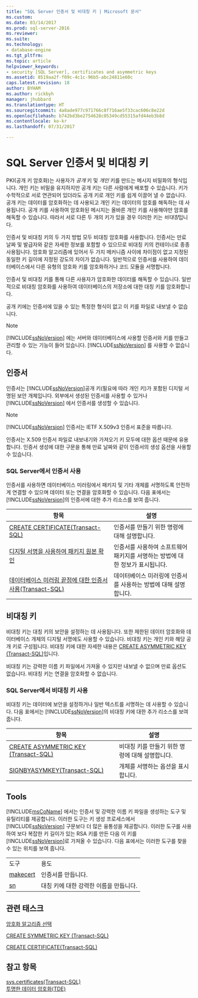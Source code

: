 ```yaml
---
title: "SQL Server 인증서 및 비대칭 키 | Microsoft 문서"
ms.custom: 
ms.date: 03/14/2017
ms.prod: sql-server-2016
ms.reviewer: 
ms.suite: 
ms.technology:
- database-engine
ms.tgt_pltfrm: 
ms.topic: article
helpviewer_keywords:
- security [SQL Server], certificates and asymmetric keys
ms.assetid: 8519aa2f-f09c-4c1c-96b5-abc24811e60c
caps.latest.revision: 18
author: BYHAM
ms.author: rickbyh
manager: jhubbard
ms.translationtype: HT
ms.sourcegitcommit: 4a8ade977c971766c8f716ae5f33cac606c8e22d
ms.openlocfilehash: b742bd3be2754628c05349cd55315afd44eb3b8d
ms.contentlocale: ko-kr
ms.lasthandoff: 07/31/2017

---
```

# <a name="sql-server-certificates-and-asymmetric-keys"></a>SQL Server 인증서 및 비대칭 키
  PKI(공개 키 암호화)는 사용자가 *공개* 키 및 *개인* 키를 만드는 메시지 비밀화의 형식입니다. 개인 키는 비밀을 유지하지만 공개 키는 다른 사람에게 배포할 수 있습니다. 키가 수학적으로 서로 연관되어 있더라도 공개 키로 개인 키를 쉽게 이끌어 낼 수 없습니다. 공개 키는 데이터를 암호화하는 데 사용되고 개인 키는 데이터의 암호를 해독하는 데 사용됩니다. 공개 키를 사용하여 암호화된 메시지는 올바른 개인 키를 사용해야만 암호를 해독할 수 있습니다. 따라서 서로 다른 두 개의 키가 있을 경우 이러한 키는 *비대칭*입니다.  
  
 인증서 및 비대칭 키의 두 가지 방법 모두 비대칭 암호화를 사용합니다. 인증서는 만료 날짜 및 발급자와 같은 자세한 정보를 포함할 수 있으므로 비대칭 키의 컨테이너로 종종 사용됩니다. 암호화 알고리즘에 있어서 두 가지 메커니즘 사이에 차이점이 없고 지정된 동일한 키 길이에 지정된 강도의 차이가 없습니다. 일반적으로 인증서를 사용하여 데이터베이스에서 다른 유형의 암호화 키를 암호화하거나 코드 모듈을 서명합니다.  
  
 인증서 및 비대칭 키를 통해 다른 사용자가 암호화한 데이터를 해독할 수 있습니다. 일반적으로 비대칭 암호화를 사용하여 데이터베이스의 저장소에 대한 대칭 키를 암호화합니다.  
  
 공개 키에는 인증서에 있을 수 있는 특정한 형식이 없고 이 키를 파일로 내보낼 수 없습니다.  
  
> [!NOTE]  
>  [!INCLUDE[ssNoVersion](../../includes/ssnoversion-md.md)] 에는 서버와 데이터베이스에 사용할 인증서와 키를 만들고 관리할 수 있는 기능이 들어 있습니다. [!INCLUDE[ssNoVersion](../../includes/ssnoversion-md.md)] 를 사용할 수 없습니다.  
  
## <a name="certificates"></a>인증서  
 인증서는 [!INCLUDE[ssNoVersion](../../includes/ssnoversion-md.md)]공개 키(필요에 따라 개인 키)가 포함된 디지털 서명된 보안 개체입니다. 외부에서 생성된 인증서를 사용할 수 있거나 [!INCLUDE[ssNoVersion](../../includes/ssnoversion-md.md)] 에서 인증서를 생성할 수 있습니다.  
  
> [!NOTE]  
>  [!INCLUDE[ssNoVersion](../../includes/ssnoversion-md.md)] 인증서는 IETF X.509v3 인증서 표준을 따릅니다.  
  
 인증서는 X.509 인증서 파일로 내보내기와 가져오기 키 모두에 대한 옵션 때문에 유용합니다. 인증서 생성에 대한 구문을 통해 만료 날짜와 같이 인증서의 생성 옵션을 사용할 수 있습니다.  
  
### <a name="using-a-certificate-in-sql-server"></a>SQL Server에서 인증서 사용  
 인증서를 사용하면 데이터베이스 미러링에서 패키지 및 기타 개체를 서명하도록 안전하게 연결할 수 있으며 데이터 또는 연결을 암호화할 수 있습니다. 다음 표에서는 [!INCLUDE[ssNoVersion](../../includes/ssnoversion-md.md)]의 인증서에 대한 추가 리소스를 보여 줍니다.  
  
|항목|설명|  
|-----------|-----------------|  
|[CREATE CERTIFICATE&#40;Transact-SQL&#41;](../../t-sql/statements/create-certificate-transact-sql.md)|인증서를 만들기 위한 명령에 대해 설명합니다.|  
|[디지털 서명을 사용하여 패키지 원본 확인](../../integration-services/security/identify-the-source-of-packages-with-digital-signatures.md)|인증서를 사용하여 소프트웨어 패키지를 서명하는 방법에 대한 정보가 표시됩니다.|  
|[데이터베이스 미러링 끝점에 대한 인증서 사용&#40;Transact-SQL&#41;](../../database-engine/database-mirroring/use-certificates-for-a-database-mirroring-endpoint-transact-sql.md)|데이터베이스 미러링에 인증서를 사용하는 방법에 대해 설명합니다.|  
  
## <a name="asymmetric-keys"></a>비대칭 키  
 비대칭 키는 대칭 키의 보안을 설정하는 데 사용됩니다. 또한 제한된 데이터 암호화와 데이터베이스 개체의 디지털 서명에도 사용할 수 있습니다. 비대칭 키는 개인 키와 해당 공개 키로 구성됩니다. 비대칭 키에 대한 자세한 내용은 [CREATE ASYMMETRIC KEY &#40;Transact-SQL&#41;](../../t-sql/statements/create-asymmetric-key-transact-sql.md)입니다.  
  
 비대칭 키는 강력한 이름 키 파일에서 가져올 수 있지만 내보낼 수 없으며 만료 옵션도 없습니다. 비대칭 키는 연결을 암호화할 수 없습니다.  
  
### <a name="using-an-asymmetric-key-in-sql-server"></a>SQL Server에서 비대칭 키 사용  
 비대칭 키는 데이터에 보안을 설정하거나 일반 텍스트를 서명하는 데 사용할 수 있습니다. 다음 표에서는 [!INCLUDE[ssNoVersion](../../includes/ssnoversion-md.md)]의 비대칭 키에 대한 추가 리소스를 보여 줍니다.  
  
|항목|설명|  
|-----------|-----------------|  
|[CREATE ASYMMETRIC KEY &#40;Transact-SQL&#41;](../../t-sql/statements/create-asymmetric-key-transact-sql.md)|비대칭 키를 만들기 위한 명령에 대해 설명합니다.|  
|[SIGNBYASYMKEY&#40;Transact-SQL&#41;](../../t-sql/functions/signbyasymkey-transact-sql.md)|개체를 서명하는 옵션을 표시합니다.|  
  
## <a name="tools"></a>Tools  
 [!INCLUDE[msCoName](../../includes/msconame-md.md)] 에서는 인증서 및 강력한 이름 키 파일을 생성하는 도구 및 유틸리티를 제공합니다. 이러한 도구는 키 생성 프로세스에서 [!INCLUDE[ssNoVersion](../../includes/ssnoversion-md.md)] 구문보다 더 많은 융통성을 제공합니다. 이러한 도구를 사용하여 보다 복잡한 키 길이가 있는 RSA 키를 만든 다음 이 키를 [!INCLUDE[ssNoVersion](../../includes/ssnoversion-md.md)]로 가져올 수 있습니다. 다음 표에서는 이러한 도구를 찾을 수 있는 위치를 보여 줍니다.  
  
|||  
|-|-|  
|도구|용도|  
|[makecert](http://msdn2.microsoft.com/library/bfsktky3\(VS.80\).aspx)|인증서를 만듭니다.|  
|[sn](http://msdn2.microsoft.com/library/k5b5tt23\(VS.80\).aspx)|대칭 키에 대한 강력한 이름을 만듭니다.|  
  
## <a name="related-tasks"></a>관련 태스크  
 [암호화 알고리즘 선택](../../relational-databases/security/encryption/choose-an-encryption-algorithm.md)  
  
 [CREATE SYMMETRIC KEY &#40;Transact-SQL&#41;](../../t-sql/statements/create-symmetric-key-transact-sql.md)  
  
 [CREATE CERTIFICATE&#40;Transact-SQL&#41;](../../t-sql/statements/create-certificate-transact-sql.md)  
  
## <a name="see-also"></a>참고 항목  
 [sys.certificates&#40;Transact-SQL&#41;](../../relational-databases/system-catalog-views/sys-certificates-transact-sql.md)   
 [투명한 데이터 암호화&#40;TDE&#41;](../../relational-databases/security/encryption/transparent-data-encryption-tde.md)  
  
  
